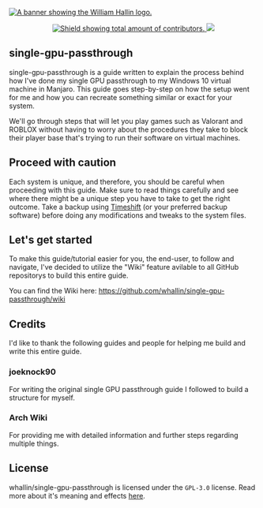 <!-- HEADER -->
<a href="https://williamhallin.com"><img src="https://raw.githubusercontent.com/whallin/whallin/master/img_header.png" alt="A banner showing the William Hallin logo."></a>

<!-- SHIELDS -->
<p align=center>
  <a href="https://github.com/whallin/single-gpu-passthrough/graphs/contributors">
    <img src="https://img.shields.io/github/contributors/whallin/single-gpu-passthrough.svg?style=for-the-badge&color=brightgreen" alt="Shield showing total amount of contributors.">
  </a>
  <img src="https://badges.pufler.dev/visits/whallin/single-gpu-passthrough?style=for-the-badge">
</p>

<!-- ABOUT -->
## single-gpu-passthrough
single-gpu-passthrough is a guide written to explain the process behind how I've done my single GPU passthrough to my Windows 10 virtual machine in Manjaro. This guide goes step-by-step on how the setup went for me and how you can recreate something similar or exact for your system.

We'll go through steps that will let you play games such as Valorant and ROBLOX without having to worry about the procedures they take to block their player base that's trying to run their software on virtual machines.

<!-- WARNING -->
## Proceed with caution
Each system is unique, and therefore, you should be careful when proceeding with this guide. Make sure to read things carefully and see where there might be a unique step you have to take to get the right outcome. Take a backup using [Timeshift](https://github.com/teejee2008/timeshift) (or your preferred backup software) before doing any modifications and tweaks to the system files. 

<!-- INTRO -->
## Let's get started
To make this guide/tutorial easier for you, the end-user, to follow and navigate, I've decided to utilize the "Wiki" feature avilable to all GitHub repositorys to build this entire guide. 

You can find the Wiki here: https://github.com/whallin/single-gpu-passthrough/wiki

<!-- CREDITS -->
## Credits
I'd like to thank the following guides and people for helping me build and write this entire guide.

### joeknock90
For writing the original single GPU passthrough guide I followed to build a structure for myself.

### Arch Wiki
For providing me with detailed information and further steps regarding multiple things.

<!-- LICENSE -->
## License
whallin/single-gpu-passthrough is licensed under the ``GPL-3.0`` license. Read more about it's meaning and effects [here](https://github.com/whallin/single-gpu-passthrough/blob/main/LICENSE).

